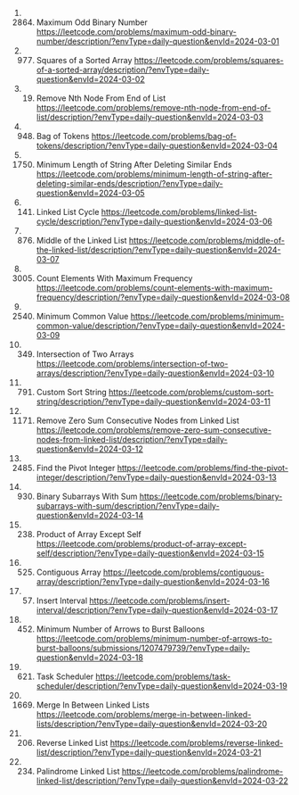1. 2864. Maximum Odd Binary Number
https://leetcode.com/problems/maximum-odd-binary-number/description/?envType=daily-question&envId=2024-03-01
2. 977. Squares of a Sorted Array
https://leetcode.com/problems/squares-of-a-sorted-array/description/?envType=daily-question&envId=2024-03-02
3. 19. Remove Nth Node From End of List
https://leetcode.com/problems/remove-nth-node-from-end-of-list/description/?envType=daily-question&envId=2024-03-03
4. 948. Bag of Tokens
https://leetcode.com/problems/bag-of-tokens/description/?envType=daily-question&envId=2024-03-04
5. 1750. Minimum Length of String After Deleting Similar Ends
https://leetcode.com/problems/minimum-length-of-string-after-deleting-similar-ends/description/?envType=daily-question&envId=2024-03-05
6. 141. Linked List Cycle
https://leetcode.com/problems/linked-list-cycle/description/?envType=daily-question&envId=2024-03-06
7. 876. Middle of the Linked List
https://leetcode.com/problems/middle-of-the-linked-list/description/?envType=daily-question&envId=2024-03-07
8. 3005. Count Elements With Maximum Frequency
https://leetcode.com/problems/count-elements-with-maximum-frequency/description/?envType=daily-question&envId=2024-03-08
9. 2540. Minimum Common Value
https://leetcode.com/problems/minimum-common-value/description/?envType=daily-question&envId=2024-03-09
10. 349. Intersection of Two Arrays
https://leetcode.com/problems/intersection-of-two-arrays/description/?envType=daily-question&envId=2024-03-10
11. 791. Custom Sort String
https://leetcode.com/problems/custom-sort-string/description/?envType=daily-question&envId=2024-03-11
12. 1171. Remove Zero Sum Consecutive Nodes from Linked List
https://leetcode.com/problems/remove-zero-sum-consecutive-nodes-from-linked-list/description/?envType=daily-question&envId=2024-03-12
13. 2485. Find the Pivot Integer
https://leetcode.com/problems/find-the-pivot-integer/description/?envType=daily-question&envId=2024-03-13
14. 930. Binary Subarrays With Sum
https://leetcode.com/problems/binary-subarrays-with-sum/description/?envType=daily-question&envId=2024-03-14
15. 238. Product of Array Except Self
https://leetcode.com/problems/product-of-array-except-self/description/?envType=daily-question&envId=2024-03-15
16. 525. Contiguous Array
https://leetcode.com/problems/contiguous-array/description/?envType=daily-question&envId=2024-03-16
17. 57. Insert Interval
https://leetcode.com/problems/insert-interval/description/?envType=daily-question&envId=2024-03-17
18. 452. Minimum Number of Arrows to Burst Balloons
https://leetcode.com/problems/minimum-number-of-arrows-to-burst-balloons/submissions/1207479739/?envType=daily-question&envId=2024-03-18
19. 621. Task Scheduler
https://leetcode.com/problems/task-scheduler/description/?envType=daily-question&envId=2024-03-19
20. 1669. Merge In Between Linked Lists
https://leetcode.com/problems/merge-in-between-linked-lists/description/?envType=daily-question&envId=2024-03-20
21. 206. Reverse Linked List
https://leetcode.com/problems/reverse-linked-list/description/?envType=daily-question&envId=2024-03-21
22. 234. Palindrome Linked List
https://leetcode.com/problems/palindrome-linked-list/description/?envType=daily-question&envId=2024-03-22